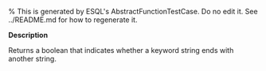 % This is generated by ESQL's AbstractFunctionTestCase. Do no edit it. See ../README.md for how to regenerate it.

**Description**

Returns a boolean that indicates whether a keyword string ends with another string.

